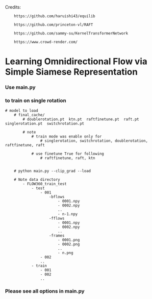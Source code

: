 Credits:
        
        https://github.com/haruishi43/equilib
        
        https://github.com/princeton-vl/RAFT
        
        https://github.com/sammy-su/KernelTransformerNetwork
        
        https://www.crowd-render.com/


# Learning Omnidirectional Flow via Simple Siamese Representation

### Use main.py
### to train on single rotation
    # model to load
        # final_cache/
            # doublerotation.pt  ktn.pt  raftfinetune.pt  raft.pt  singlerotation.pt  switchrotation.pt
            
            # note
                # train mode was enable only for
                    # singlerotation, switchrotation, doublerotation, raftfinetune, raft

                # use finetune True for following
                    # raftfinetune, raft, ktn
            
        
        # python main.py --clip_grad --load

        # Note data directory
            - FLOW360_train_test
                - test
                    - 001
                        -bflows
                            - 0001.npy
                            - 0002.npy
                            ..
                            - n-1.npy
                        -fflows
                            - 0001.npy
                            - 0002.npy
                            ..
                        -frames
                            - 0001.png
                            - 0002.png
                            ..
                            - n.png
                    - 002
                    ..
                - train
                    - 001
                    - 002
                    ..

### Please see all options in main.py
